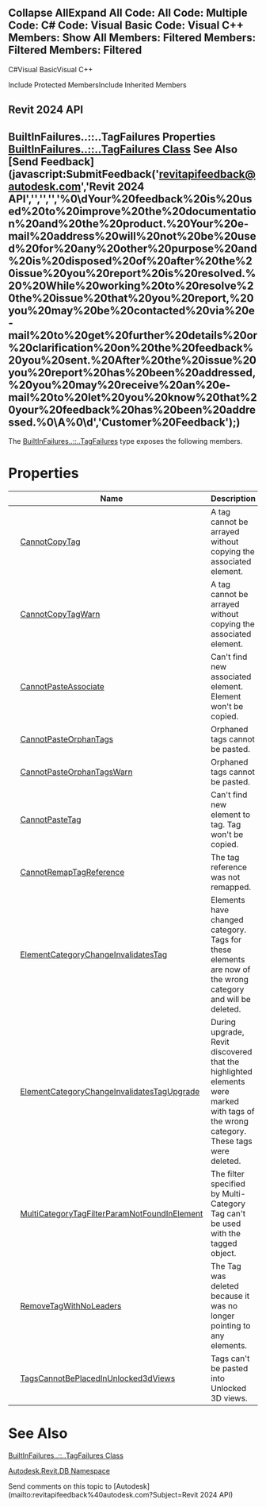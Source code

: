 ﻿

Collapse AllExpand All Code: All Code: Multiple Code: C# Code: Visual Basic Code: Visual C++  Members: Show All Members: Filtered Members: Filtered Members: Filtered   
---  
  
C#Visual BasicVisual C++

Include Protected MembersInclude Inherited Members

Revit 2024 API  
---  
BuiltInFailures..::..TagFailures Properties  
[BuiltInFailures..::..TagFailures Class](466bf4b7-571e-a718-4900-965e2569d60b.md) See Also [Send Feedback](javascript:SubmitFeedback\('revitapifeedback@autodesk.com','Revit 2024 API','','','','%0\\dYour%20feedback%20is%20used%20to%20improve%20the%20documentation%20and%20the%20product.%20Your%20e-mail%20address%20will%20not%20be%20used%20for%20any%20other%20purpose%20and%20is%20disposed%20of%20after%20the%20issue%20you%20report%20is%20resolved.%20%20While%20working%20to%20resolve%20the%20issue%20that%20you%20report,%20you%20may%20be%20contacted%20via%20e-mail%20to%20get%20further%20details%20or%20clarification%20on%20the%20feedback%20you%20sent.%20After%20the%20issue%20you%20report%20has%20been%20addressed,%20you%20may%20receive%20an%20e-mail%20to%20let%20you%20know%20that%20your%20feedback%20has%20been%20addressed.%0\\A%0\\d','Customer%20Feedback'\);)  
---  
  
The [BuiltInFailures..::..TagFailures](466bf4b7-571e-a718-4900-965e2569d60b.md) type exposes the following members.

# Properties

|  | Name | Description |
| --- | --- | --- |
|  | [CannotCopyTag](3e103cf0-3d07-5cab-ba6e-0d122f14ce35.md) | A tag cannot be arrayed without copying the associated element. |
|  | [CannotCopyTagWarn](4663a29e-119d-76b9-b03b-c8ab608e9934.md) | A tag cannot be arrayed without copying the associated element. |
|  | [CannotPasteAssociate](37c43db8-1153-5c52-8970-54c84e272069.md) | Can't find new associated element. Element won't be copied. |
|  | [CannotPasteOrphanTags](8425a58a-7d90-e6ae-390c-12890da1a0b3.md) | Orphaned tags cannot be pasted. |
|  | [CannotPasteOrphanTagsWarn](c1bf6d7e-f149-ed40-abd3-0d4fd4a95487.md) | Orphaned tags cannot be pasted. |
|  | [CannotPasteTag](f3f88df0-4273-3f9e-f22a-7d31ececdc93.md) | Can't find new element to tag. Tag won't be copied. |
|  | [CannotRemapTagReference](0555e60e-4c72-e9f2-3858-5ea0185628d3.md) | The tag reference was not remapped. |
|  | [ElementCategoryChangeInvalidatesTag](711684e8-a474-e586-2251-36b566f7c5af.md) | Elements have changed category. Tags for these elements are now of the wrong category and will be deleted. |
|  | [ElementCategoryChangeInvalidatesTagUpgrade](e85b6ebc-adac-491b-df75-77b9ca37e46b.md) | During upgrade, Revit discovered that the highlighted elements were marked with tags of the wrong category. These tags were deleted. |
|  | [MultiCategoryTagFilterParamNotFoundInElement](a1b68627-b727-adee-a565-988d0c537632.md) | The filter specified by Multi-Category Tag can't be used with the tagged object. |
|  | [RemoveTagWithNoLeaders](78007e5c-96bc-668f-eee9-c39a003725bf.md) | The Tag was deleted because it was no longer pointing to any elements. |
|  | [TagsCannotBePlacedInUnlocked3dViews](a6f11e8e-144c-0b91-f45d-012a6074f757.md) | Tags can't be pasted into Unlocked 3D views. |
  
# See Also

[BuiltInFailures..::..TagFailures Class](466bf4b7-571e-a718-4900-965e2569d60b.md)

[Autodesk.Revit.DB Namespace](87546ba7-461b-c646-cbb1-2cb8f5bff8b2.md)

Send comments on this topic to [Autodesk](mailto:revitapifeedback%40autodesk.com?Subject=Revit 2024 API)